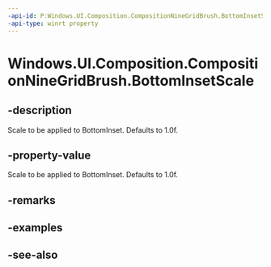 ```yaml
---
-api-id: P:Windows.UI.Composition.CompositionNineGridBrush.BottomInsetScale
-api-type: winrt property
---
```


<!-- Property syntax
public float BottomInsetScale { get;  set; }
-->

# Windows.UI.Composition.CompositionNineGridBrush.BottomInsetScale

## -description
Scale to be applied to BottomInset. Defaults to 1.0f.



## -property-value
Scale to be applied to BottomInset. Defaults to 1.0f.

## -remarks

## -examples

## -see-also
